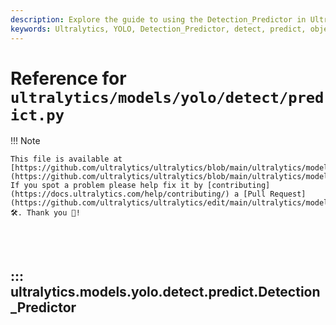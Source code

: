 ```yaml
---
description: Explore the guide to using the Detection_Predictor in Ultralytics YOLO. Learn how to predict, detect and analyze objects accurately.
keywords: Ultralytics, YOLO, Detection_Predictor, detect, predict, object detection, analysis
---
```


# Reference for `ultralytics/models/yolo/detect/predict.py`

!!! Note

    This file is available at [https://github.com/ultralytics/ultralytics/blob/main/ultralytics/models/yolo/detect/predict.py](https://github.com/ultralytics/ultralytics/blob/main/ultralytics/models/yolo/detect/predict.py). If you spot a problem please help fix it by [contributing](https://docs.ultralytics.com/help/contributing/) a [Pull Request](https://github.com/ultralytics/ultralytics/edit/main/ultralytics/models/yolo/detect/predict.py) 🛠️. Thank you 🙏!

<br><br>

## ::: ultralytics.models.yolo.detect.predict.Detection_Predictor

<br><br>
